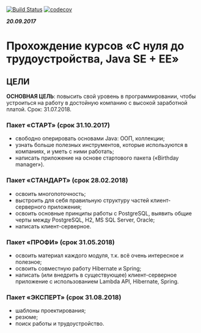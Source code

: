 [![Build Status](https://travis-ci.org/LuxCore/dkitrish.svg?branch=master)](https://travis-ci.org/LuxCore/dkitrish)
[![codecov](https://codecov.io/gh/LuxCore/dkitrish/branch/master/graph/badge.svg)](https://codecov.io/gh/LuxCore/dkitrish)

**_20.09.2017_**
# Прохождение курсов «С нуля до трудоустройства, Java SE + EE»

## ЦЕЛИ
**ОСНОВНАЯ ЦЕЛЬ**:  повысить свой уровень в программировании, чтобы устроиться на работу в достойную компанию с высокой заработной платой. Срок: 31.07.2018.

### Пакет «СТАРТ» (срок 31.10.2017)
* свободно оперировать основами Java: ООП, коллекции;
* узнать больше полезных инструментов, которые используются в компаниях, и уметь с ними работать;
* написать приложение на основе стартового пакета («Birthday manager»).

### Пакет «СТАНДАРТ» (срок 28.02.2018)
* освоить многопоточность;
* выстроить для себя правильную структуру частей клиент-серверного приложения;
* освоить основные принципы работы с PostgreSQL, выявить общие черты между PostgreSQL, H2, MS SQL Server, Oracle;
* написать клиент-серверное.

### Пакет «ПРОФИ» (срок 31.05.2018)
* освоить материал каждого модуля, т.к. всё очень интересное и полезное;
* освоить совместную работу Hibernate и Spring;
* написать (или внедрить в существующее) клиент-серверное приложение с использованием Lambda API, Hibernate, Spring.

### Пакет «ЭКСПЕРТ» (срок 31.08.2018)
* шаблоны проектирования;
* резюме;
* поиск работы и трудоустройство.
